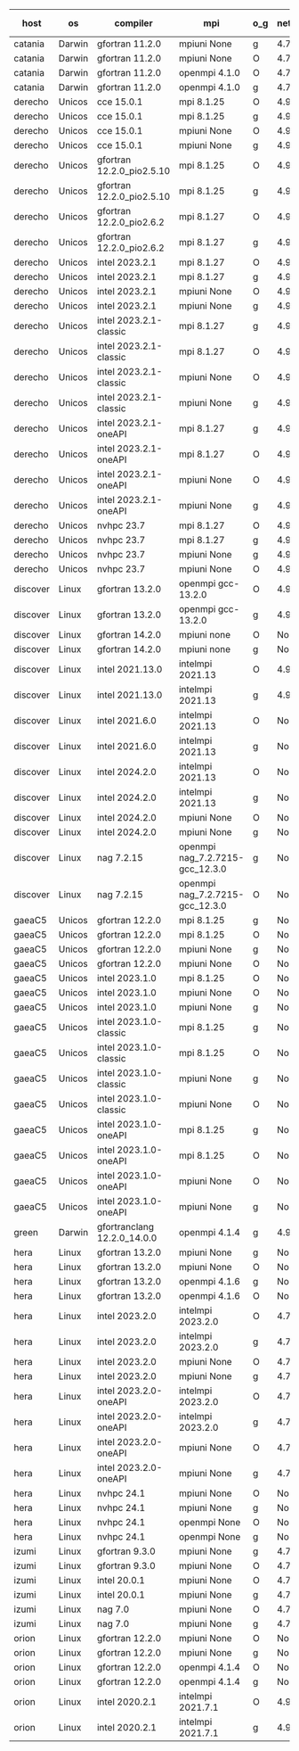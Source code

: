 

| host     | os       | compiler                              | mpi                      | o_g        | netcdf        | build       | u_pass          | u_fail          | s_pass            | s_fail            | e_pass             | e_fail             | nuopc_pass       | nuopc_fail       | artifacts link          |
|----------|----------|---------------------------------------|--------------------------|------------|---------------|-------------|-----------------|-----------------|-------------------|-------------------|--------------------|--------------------|------------------|------------------|-------------------------|
| catania | Darwin | gfortran 11.2.0 | mpiuni None  | g | 4.7.4  | PASS | 12537 | 0 | 9 | 0 | 44 | 0 | None | None | <a href="https://github.com/esmf-org/esmf-test-artifacts/tree/bce75aef80bf987d668656771112fb1c0c71f64c/develop/gfortran/11.2.0/g/mpiuni/None" target="_blank">bce75ae</a> | 
| catania | Darwin | gfortran 11.2.0 | mpiuni None  | O | 4.7.4  | PASS | 12537 | 0 | 9 | 0 | 44 | 0 | None | None | <a href="https://github.com/esmf-org/esmf-test-artifacts/tree/75ee115c1af7ecc3107d28fd630ed96847e16f38/develop/gfortran/11.2.0/O/mpiuni/None" target="_blank">75ee115</a> | 
| catania | Darwin | gfortran 11.2.0 | openmpi 4.1.0  | O | 4.7.4  | PASS | 14204 | 3 | 51 | 0 | 81 | 0 | 56 | 0 | <a href="https://github.com/esmf-org/esmf-test-artifacts/tree/687488c0f042016afcdf455490e1b8b4772c4513/develop/gfortran/11.2.0/O/openmpi/4.1.0" target="_blank">687488c</a> | 
| catania | Darwin | gfortran 11.2.0 | openmpi 4.1.0  | g | 4.7.4  | PASS | 14204 | 3 | 51 | 0 | 81 | 0 | 56 | 0 | <a href="https://github.com/esmf-org/esmf-test-artifacts/tree/319ffcc24c01abee769d4af1c73b9317ec16b907/develop/gfortran/11.2.0/g/openmpi/4.1.0" target="_blank">319ffcc</a> | 
| derecho | Unicos | cce 15.0.1 | mpi 8.1.25  | O | 4.9.2  | PASS | 14129 | 78 | 51 | 0 | 81 | 0 | 56 | 0 | <a href="https://github.com/esmf-org/esmf-test-artifacts/tree/c6e190d1e2ace9109cffa8e262a9781a75e57aa7/develop/cce/15.0.1/O/mpi/8.1.25" target="_blank">c6e190d</a> | 
| derecho | Unicos | cce 15.0.1 | mpi 8.1.25  | g | 4.9.2  | PASS | 14131 | 76 | 51 | 0 | 81 | 0 | 56 | 0 | <a href="https://github.com/esmf-org/esmf-test-artifacts/tree/538db44c6ba226346840349650bad6ce9e03f730/develop/cce/15.0.1/g/mpi/8.1.25" target="_blank">538db44</a> | 
| derecho | Unicos | cce 15.0.1 | mpiuni None  | O | 4.9.2  | PASS | 12302 | 235 | 9 | 0 | 44 | 0 | None | None | <a href="https://github.com/esmf-org/esmf-test-artifacts/tree/33867e1730e4edbe63f5b6fa2ca1979d7ffde62f/develop/cce/15.0.1/O/mpiuni/None" target="_blank">33867e1</a> | 
| derecho | Unicos | cce 15.0.1 | mpiuni None  | g | 4.9.2  | PASS | 12461 | 76 | 9 | 0 | 44 | 0 | None | None | <a href="https://github.com/esmf-org/esmf-test-artifacts/tree/2a617f8405af0ec806c5331d2f74290fdf3d70cf/develop/cce/15.0.1/g/mpiuni/None" target="_blank">2a617f8</a> | 
| derecho | Unicos | gfortran 12.2.0_pio2.5.10 | mpi 8.1.25  | O | 4.9.2  | PASS | 14207 | 0 | 51 | 0 | 81 | 0 | 56 | 0 | <a href="https://github.com/esmf-org/esmf-test-artifacts/tree/4fed73690c13641b38320fc0123073f5017c21e6/develop/gfortran/12.2.0_pio2.5.10/O/mpi/8.1.25" target="_blank">4fed736</a> | 
| derecho | Unicos | gfortran 12.2.0_pio2.5.10 | mpi 8.1.25  | g | 4.9.2  | PASS | 14207 | 0 | 51 | 0 | 81 | 0 | 56 | 0 | <a href="https://github.com/esmf-org/esmf-test-artifacts/tree/172be8406bd6853b18e1fea35e2050d17da40d98/develop/gfortran/12.2.0_pio2.5.10/g/mpi/8.1.25" target="_blank">172be84</a> | 
| derecho | Unicos | gfortran 12.2.0_pio2.6.2 | mpi 8.1.27  | O | 4.9.2  | PASS | None | None | None | None | None | None | None | None | <a href="https://github.com/esmf-org/esmf-test-artifacts/tree/bfd337bcd96270049f40d86e3353c99ccba89a39/develop/gfortran/12.2.0_pio2.6.2/O/mpi/8.1.27" target="_blank">bfd337b</a> | 
| derecho | Unicos | gfortran 12.2.0_pio2.6.2 | mpi 8.1.27  | g | 4.9.2  | PASS | 14207 | 0 | 51 | 0 | 81 | 0 | 56 | 0 | <a href="https://github.com/esmf-org/esmf-test-artifacts/tree/01eab98b7f9b79f953943e9133b54bc48fea718f/develop/gfortran/12.2.0_pio2.6.2/g/mpi/8.1.27" target="_blank">01eab98</a> | 
| derecho | Unicos | intel 2023.2.1 | mpi 8.1.27  | O | 4.9.2  | PASS | 14207 | 0 | 51 | 0 | 81 | 0 | 57 | 0 | <a href="https://github.com/esmf-org/esmf-test-artifacts/tree/ce80c9273c2e4fe94889d131bad9f7d4e8960790/develop/intel/2023.2.1/O/mpi/8.1.27" target="_blank">ce80c92</a> | 
| derecho | Unicos | intel 2023.2.1 | mpi 8.1.27  | g | 4.9.2  | PASS | 14207 | 0 | 51 | 0 | 81 | 0 | 57 | 0 | <a href="https://github.com/esmf-org/esmf-test-artifacts/tree/45854bf8f6daeaa50ed9f24bd73a0958f4573c18/develop/intel/2023.2.1/g/mpi/8.1.27" target="_blank">45854bf</a> | 
| derecho | Unicos | intel 2023.2.1 | mpiuni None  | O | 4.9.2  | PASS | 12537 | 0 | 9 | 0 | 44 | 0 | None | None | <a href="https://github.com/esmf-org/esmf-test-artifacts/tree/3b7d44c6d2a8347a8ecc2eeb7e3d59580b85bd4e/develop/intel/2023.2.1/O/mpiuni/None" target="_blank">3b7d44c</a> | 
| derecho | Unicos | intel 2023.2.1 | mpiuni None  | g | 4.9.2  | PASS | None | None | None | None | None | None | None | None | <a href="https://github.com/esmf-org/esmf-test-artifacts/tree/932e9844a971cafda2085b47e91b20885b97ecbe/develop/intel/2023.2.1/g/mpiuni/None" target="_blank">932e984</a> | 
| derecho | Unicos | intel 2023.2.1-classic | mpi 8.1.27  | g | 4.9.2  | PASS | 14207 | 0 | 51 | 0 | 81 | 0 | 56 | 0 | <a href="https://github.com/esmf-org/esmf-test-artifacts/tree/743ef76c396452c436994209c17b0430ff061cec/develop/intel/2023.2.1-classic/g/mpi/8.1.27" target="_blank">743ef76</a> | 
| derecho | Unicos | intel 2023.2.1-classic | mpi 8.1.27  | O | 4.9.2  | PASS | 14207 | 0 | 51 | 0 | 81 | 0 | 56 | 0 | <a href="https://github.com/esmf-org/esmf-test-artifacts/tree/d3d5cc590311b2088a8397453dc65fd62b2f2cd6/develop/intel/2023.2.1-classic/O/mpi/8.1.27" target="_blank">d3d5cc5</a> | 
| derecho | Unicos | intel 2023.2.1-classic | mpiuni None  | O | 4.9.2  | PASS | 12537 | 0 | 9 | 0 | 44 | 0 | None | None | <a href="https://github.com/esmf-org/esmf-test-artifacts/tree/6a6167abeda97921cc9292722d0084025e0df060/develop/intel/2023.2.1-classic/O/mpiuni/None" target="_blank">6a6167a</a> | 
| derecho | Unicos | intel 2023.2.1-classic | mpiuni None  | g | 4.9.2  | PASS | 12537 | 0 | 9 | 0 | 44 | 0 | None | None | <a href="https://github.com/esmf-org/esmf-test-artifacts/tree/419f88ef0834f5c090f7411b3c3afc0ec35565f9/develop/intel/2023.2.1-classic/g/mpiuni/None" target="_blank">419f88e</a> | 
| derecho | Unicos | intel 2023.2.1-oneAPI | mpi 8.1.27  | g | 4.9.2  | PASS | 14207 | 0 | 51 | 0 | 81 | 0 | 56 | 0 | <a href="https://github.com/esmf-org/esmf-test-artifacts/tree/57fcadc6d978e374b5b7a88a015e8ee0c6539f47/develop/intel/2023.2.1-oneAPI/g/mpi/8.1.27" target="_blank">57fcadc</a> | 
| derecho | Unicos | intel 2023.2.1-oneAPI | mpi 8.1.27  | O | 4.9.2  | PASS | 14207 | 0 | 50 | 1 | 81 | 0 | 56 | 0 | <a href="https://github.com/esmf-org/esmf-test-artifacts/tree/820060f934d6e573a6150dcaef30eee1cba9a781/develop/intel/2023.2.1-oneAPI/O/mpi/8.1.27" target="_blank">820060f</a> | 
| derecho | Unicos | intel 2023.2.1-oneAPI | mpiuni None  | O | 4.9.2  | PASS | 12537 | 0 | 9 | 0 | 44 | 0 | None | None | <a href="https://github.com/esmf-org/esmf-test-artifacts/tree/3f56ba6abde75887e79b8b8cb4e2cc070f16bb85/develop/intel/2023.2.1-oneAPI/O/mpiuni/None" target="_blank">3f56ba6</a> | 
| derecho | Unicos | intel 2023.2.1-oneAPI | mpiuni None  | g | 4.9.2  | PASS | 12537 | 0 | 9 | 0 | 44 | 0 | None | None | <a href="https://github.com/esmf-org/esmf-test-artifacts/tree/93e593d04805a6b77073f67138a4ceaeec1f952d/develop/intel/2023.2.1-oneAPI/g/mpiuni/None" target="_blank">93e593d</a> | 
| derecho | Unicos | nvhpc 23.7 | mpi 8.1.27  | O | 4.9.2  | PASS | 14207 | 0 | 51 | 0 | 81 | 0 | 56 | 0 | <a href="https://github.com/esmf-org/esmf-test-artifacts/tree/6cd6b8e7c254c85a07a67d7dac63a986cce5a72f/develop/nvhpc/23.7/O/mpi/8.1.27" target="_blank">6cd6b8e</a> | 
| derecho | Unicos | nvhpc 23.7 | mpi 8.1.27  | g | 4.9.2  | PASS | 14207 | 0 | 51 | 0 | 81 | 0 | 56 | 0 | <a href="https://github.com/esmf-org/esmf-test-artifacts/tree/2dc3d6c6407ab44c786809f1707e4195929f8bfe/develop/nvhpc/23.7/g/mpi/8.1.27" target="_blank">2dc3d6c</a> | 
| derecho | Unicos | nvhpc 23.7 | mpiuni None  | g | 4.9.2  | PASS | 12537 | 0 | 9 | 0 | 44 | 0 | None | None | <a href="https://github.com/esmf-org/esmf-test-artifacts/tree/8cca643f9ee8e9ffe6ede9069cce29d8c9683f70/develop/nvhpc/23.7/g/mpiuni/None" target="_blank">8cca643</a> | 
| derecho | Unicos | nvhpc 23.7 | mpiuni None  | O | 4.9.2  | PASS | 12537 | 0 | 9 | 0 | 44 | 0 | None | None | <a href="https://github.com/esmf-org/esmf-test-artifacts/tree/b5293c9f4b7e38272afe889198cc2b64677e62ff/develop/nvhpc/23.7/O/mpiuni/None" target="_blank">b5293c9</a> | 
| discover | Linux | gfortran 13.2.0 | openmpi gcc-13.2.0  | O | 4.9.2  | PASS | 14207 | 0 | 51 | 0 | 81 | 0 | 56 | 0 | <a href="https://github.com/esmf-org/esmf-test-artifacts/tree/c95dd31d93ed7572f30983270fc5bd05dc2e5298/develop/gfortran/13.2.0/O/openmpi/gcc-13.2.0" target="_blank">c95dd31</a> | 
| discover | Linux | gfortran 13.2.0 | openmpi gcc-13.2.0  | g | 4.9.2  | PASS | 14207 | 0 | 51 | 0 | 81 | 0 | 56 | 0 | <a href="https://github.com/esmf-org/esmf-test-artifacts/tree/bf6c7b36592a6e817eabd0a4c85b2889aeca4389/develop/gfortran/13.2.0/g/openmpi/gcc-13.2.0" target="_blank">bf6c7b3</a> | 
| discover | Linux | gfortran 14.2.0 | mpiuni none  | O | None  | PASS | 12537 | 0 | 9 | 0 | 44 | 0 | None | None | <a href="https://github.com/esmf-org/esmf-test-artifacts/tree/1f810c7f2d459fe83001ba1bccfea2896eefb43f/develop/gfortran/14.2.0/O/mpiuni/none" target="_blank">1f810c7</a> | 
| discover | Linux | gfortran 14.2.0 | mpiuni none  | g | None  | PASS | 12537 | 0 | 9 | 0 | 44 | 0 | None | None | <a href="https://github.com/esmf-org/esmf-test-artifacts/tree/bfc731a4b019fe376477ce0172f4ce39596cc9a9/develop/gfortran/14.2.0/g/mpiuni/none" target="_blank">bfc731a</a> | 
| discover | Linux | intel 2021.13.0 | intelmpi 2021.13  | O | 4.9.2  | PASS | 14207 | 0 | 51 | 0 | 81 | 0 | 56 | 0 | <a href="https://github.com/esmf-org/esmf-test-artifacts/tree/39e98e2b6321b2208f6fc6c66aaf107690e71761/develop/intel/2021.13.0/O/intelmpi/2021.13" target="_blank">39e98e2</a> | 
| discover | Linux | intel 2021.13.0 | intelmpi 2021.13  | g | 4.9.2  | PASS | 14207 | 0 | 51 | 0 | 81 | 0 | 56 | 0 | <a href="https://github.com/esmf-org/esmf-test-artifacts/tree/ed18a08d1669db60837f71037c3823f7875b4068/develop/intel/2021.13.0/g/intelmpi/2021.13" target="_blank">ed18a08</a> | 
| discover | Linux | intel 2021.6.0 | intelmpi 2021.13  | O | None  | PASS | 14207 | 0 | 51 | 0 | 81 | 0 | 56 | 0 | <a href="https://github.com/esmf-org/esmf-test-artifacts/tree/b5c31e3e8753a09c5f6b17795bb23c74040010d0/develop/intel/2021.6.0/O/intelmpi/2021.13" target="_blank">b5c31e3</a> | 
| discover | Linux | intel 2021.6.0 | intelmpi 2021.13  | g | None  | PASS | 14207 | 0 | 51 | 0 | 81 | 0 | 56 | 0 | <a href="https://github.com/esmf-org/esmf-test-artifacts/tree/ce68be15c098269009dccfb65145d3d14a32c7e5/develop/intel/2021.6.0/g/intelmpi/2021.13" target="_blank">ce68be1</a> | 
| discover | Linux | intel 2024.2.0 | intelmpi 2021.13  | O | None  | PASS | 14207 | 0 | 51 | 0 | 81 | 0 | 56 | 0 | <a href="https://github.com/esmf-org/esmf-test-artifacts/tree/8e90adaf5b5d026b8a810fefc37aef93728e08d7/develop/intel/2024.2.0/O/intelmpi/2021.13" target="_blank">8e90ada</a> | 
| discover | Linux | intel 2024.2.0 | intelmpi 2021.13  | g | None  | PASS | 14206 | 1 | 51 | 0 | 81 | 0 | 56 | 0 | <a href="https://github.com/esmf-org/esmf-test-artifacts/tree/f71c85723f35dfdfaf9985e25821105b473690c1/develop/intel/2024.2.0/g/intelmpi/2021.13" target="_blank">f71c857</a> | 
| discover | Linux | intel 2024.2.0 | mpiuni None  | O | None  | PASS | 12537 | 0 | 9 | 0 | 44 | 0 | None | None | <a href="https://github.com/esmf-org/esmf-test-artifacts/tree/a0bd2d400d12f3f145de273dfd2fbe1dd29146bb/develop/intel/2024.2.0/O/mpiuni/None" target="_blank">a0bd2d4</a> | 
| discover | Linux | intel 2024.2.0 | mpiuni None  | g | None  | PASS | 12536 | 1 | 9 | 0 | 44 | 0 | None | None | <a href="https://github.com/esmf-org/esmf-test-artifacts/tree/0f12ea52cdb38c4adfa87744747f5d65893d59e6/develop/intel/2024.2.0/g/mpiuni/None" target="_blank">0f12ea5</a> | 
| discover | Linux | nag 7.2.15 | openmpi nag_7.2.7215-gcc_12.3.0  | g | None  | PASS | 14207 | 0 | 51 | 0 | 81 | 0 | 4 | 52 | <a href="https://github.com/esmf-org/esmf-test-artifacts/tree/8d41cefb15e5d6489df6a22e28a4420abaa11cc1/develop/nag/7.2.15/g/openmpi/nag_7.2.7215-gcc_12.3.0" target="_blank">8d41cef</a> | 
| discover | Linux | nag 7.2.15 | openmpi nag_7.2.7215-gcc_12.3.0  | O | None  | PASS | 14206 | 1 | 51 | 0 | 81 | 0 | 4 | 52 | <a href="https://github.com/esmf-org/esmf-test-artifacts/tree/3f3a8eda4bb490a9a517308acf4f406eae556598/develop/nag/7.2.15/O/openmpi/nag_7.2.7215-gcc_12.3.0" target="_blank">3f3a8ed</a> | 
| gaeaC5 | Unicos | gfortran 12.2.0 | mpi 8.1.25  | g | None  | FAIL | None | None | None | None | None | None | 0 | 56 | <a href="https://github.com/esmf-org/esmf-test-artifacts/tree/ea5c20cb67dfcee1e167d043df78d8e792c335bc/develop/gfortran/12.2.0/g/mpi/8.1.25" target="_blank">ea5c20c</a> | 
| gaeaC5 | Unicos | gfortran 12.2.0 | mpi 8.1.25  | O | None  | FAIL | None | None | None | None | None | None | 0 | 56 | <a href="https://github.com/esmf-org/esmf-test-artifacts/tree/5aed9afcc27de488ea83cd50b216ad416721a775/develop/gfortran/12.2.0/O/mpi/8.1.25" target="_blank">5aed9af</a> | 
| gaeaC5 | Unicos | gfortran 12.2.0 | mpiuni None  | g | None  | FAIL | None | None | None | None | None | None | None | None | <a href="https://github.com/esmf-org/esmf-test-artifacts/tree/22675af882fcd63d5ac6db4ff163c2a9b5a9b31b/develop/gfortran/12.2.0/g/mpiuni/None" target="_blank">22675af</a> | 
| gaeaC5 | Unicos | gfortran 12.2.0 | mpiuni None  | O | None  | FAIL | None | None | None | None | None | None | None | None | <a href="https://github.com/esmf-org/esmf-test-artifacts/tree/cdb1bd0d80a017b7e3cdafe9215f79e782d6f29b/develop/gfortran/12.2.0/O/mpiuni/None" target="_blank">cdb1bd0</a> | 
| gaeaC5 | Unicos | intel 2023.1.0 | mpi 8.1.25  | O | None  | FAIL | None | None | None | None | None | None | 0 | 56 | <a href="https://github.com/esmf-org/esmf-test-artifacts/tree/7c7e3531799304e1a95bc1543333d7cc8beff804/develop/intel/2023.1.0/O/mpi/8.1.25" target="_blank">7c7e353</a> | 
| gaeaC5 | Unicos | intel 2023.1.0 | mpiuni None  | O | None  | FAIL | None | None | None | None | None | None | None | None | <a href="https://github.com/esmf-org/esmf-test-artifacts/tree/b7ea23ccfa0d21144642ae61050fb4f1266180f4/develop/intel/2023.1.0/O/mpiuni/None" target="_blank">b7ea23c</a> | 
| gaeaC5 | Unicos | intel 2023.1.0 | mpiuni None  | g | None  | FAIL | None | None | None | None | None | None | None | None | <a href="https://github.com/esmf-org/esmf-test-artifacts/tree/957f92afac0b6a3609553f2b724ec627114770c7/develop/intel/2023.1.0/g/mpiuni/None" target="_blank">957f92a</a> | 
| gaeaC5 | Unicos | intel 2023.1.0-classic | mpi 8.1.25  | g | None  | FAIL | None | None | None | None | None | None | None | None | <a href="https://github.com/esmf-org/esmf-test-artifacts/tree/18d8f6366821e94fee42029c2c3608869182fe46/develop/intel/2023.1.0-classic/g/mpi/8.1.25" target="_blank">18d8f63</a> | 
| gaeaC5 | Unicos | intel 2023.1.0-classic | mpi 8.1.25  | O | None  | FAIL | None | None | None | None | None | None | 0 | 56 | <a href="https://github.com/esmf-org/esmf-test-artifacts/tree/dc48bf16e083dc82c4e80e3bade473f648f317b2/develop/intel/2023.1.0-classic/O/mpi/8.1.25" target="_blank">dc48bf1</a> | 
| gaeaC5 | Unicos | intel 2023.1.0-classic | mpiuni None  | g | None  | FAIL | None | None | None | None | None | None | None | None | <a href="https://github.com/esmf-org/esmf-test-artifacts/tree/60634d8b27012282470679ca9afa9981f24e4a22/develop/intel/2023.1.0-classic/g/mpiuni/None" target="_blank">60634d8</a> | 
| gaeaC5 | Unicos | intel 2023.1.0-classic | mpiuni None  | O | None  | FAIL | None | None | None | None | None | None | None | None | <a href="https://github.com/esmf-org/esmf-test-artifacts/tree/3eff2d3bffc71aab5609f73de7c3c178d1809506/develop/intel/2023.1.0-classic/O/mpiuni/None" target="_blank">3eff2d3</a> | 
| gaeaC5 | Unicos | intel 2023.1.0-oneAPI | mpi 8.1.25  | g | None  | FAIL | None | None | None | None | None | None | 0 | 56 | <a href="https://github.com/esmf-org/esmf-test-artifacts/tree/cb2bcdabf855d577fab7551e10a2670a525cf015/develop/intel/2023.1.0-oneAPI/g/mpi/8.1.25" target="_blank">cb2bcda</a> | 
| gaeaC5 | Unicos | intel 2023.1.0-oneAPI | mpi 8.1.25  | O | None  | FAIL | None | None | None | None | None | None | 0 | 56 | <a href="https://github.com/esmf-org/esmf-test-artifacts/tree/88ef5fd0dc81d67bc1d454f043ee1e530aefa7d9/develop/intel/2023.1.0-oneAPI/O/mpi/8.1.25" target="_blank">88ef5fd</a> | 
| gaeaC5 | Unicos | intel 2023.1.0-oneAPI | mpiuni None  | O | None  | FAIL | None | None | None | None | None | None | None | None | <a href="https://github.com/esmf-org/esmf-test-artifacts/tree/60411bdf2745411955e8e4faa3f5917c87784c6b/develop/intel/2023.1.0-oneAPI/O/mpiuni/None" target="_blank">60411bd</a> | 
| gaeaC5 | Unicos | intel 2023.1.0-oneAPI | mpiuni None  | g | None  | FAIL | None | None | None | None | None | None | None | None | <a href="https://github.com/esmf-org/esmf-test-artifacts/tree/c7743b5b4c68733587a773e2959d92f669ccdd2b/develop/intel/2023.1.0-oneAPI/g/mpiuni/None" target="_blank">c7743b5</a> | 
| green | Darwin | gfortranclang 12.2.0_14.0.0 | openmpi 4.1.4  | g | 4.9.2  | PASS | None | None | None | None | None | None | None | None | <a href="https://github.com/esmf-org/esmf-test-artifacts/tree/0ab8b5b9649a302aa56ca0ad14b69cfe308461b8/develop/gfortranclang/12.2.0_14.0.0/g/openmpi/4.1.4" target="_blank">0ab8b5b</a> | 
| hera | Linux | gfortran 13.2.0 | mpiuni None  | g | None  | PASS | 12537 | 0 | 9 | 0 | 44 | 0 | None | None | <a href="https://github.com/esmf-org/esmf-test-artifacts/tree/33c7e7e67e5af60b5fed11ff08ff9976c84fe459/develop/gfortran/13.2.0/g/mpiuni/None" target="_blank">33c7e7e</a> | 
| hera | Linux | gfortran 13.2.0 | mpiuni None  | O | None  | PASS | 12537 | 0 | 9 | 0 | 44 | 0 | None | None | <a href="https://github.com/esmf-org/esmf-test-artifacts/tree/6eb2ea7da7896eabbc8f4e9e6fc8505a7ce48d8e/develop/gfortran/13.2.0/O/mpiuni/None" target="_blank">6eb2ea7</a> | 
| hera | Linux | gfortran 13.2.0 | openmpi 4.1.6  | g | None  | PASS | 14207 | 0 | 51 | 0 | 81 | 0 | 56 | 0 | <a href="https://github.com/esmf-org/esmf-test-artifacts/tree/b57fc7e2a8dcf40c211d45c4b97fade6a6943b7b/develop/gfortran/13.2.0/g/openmpi/4.1.6" target="_blank">b57fc7e</a> | 
| hera | Linux | gfortran 13.2.0 | openmpi 4.1.6  | O | None  | PASS | 14207 | 0 | 51 | 0 | 81 | 0 | 56 | 0 | <a href="https://github.com/esmf-org/esmf-test-artifacts/tree/13c310909baef6e68807b18c62ec08fc8ec1410d/develop/gfortran/13.2.0/O/openmpi/4.1.6" target="_blank">13c3109</a> | 
| hera | Linux | intel 2023.2.0 | intelmpi 2023.2.0  | O | 4.7.0  | PASS | 14207 | 0 | 51 | 0 | 81 | 0 | 56 | 0 | <a href="https://github.com/esmf-org/esmf-test-artifacts/tree/ed578bd1288bf9584dfec24ddcdfafbcb354ccc4/develop/intel/2023.2.0/O/intelmpi/2023.2.0" target="_blank">ed578bd</a> | 
| hera | Linux | intel 2023.2.0 | intelmpi 2023.2.0  | g | 4.7.0  | PASS | 14207 | 0 | 51 | 0 | 81 | 0 | 56 | 0 | <a href="https://github.com/esmf-org/esmf-test-artifacts/tree/84231f4a1b9ff2daad2269526e9ed7226aa4e5c4/develop/intel/2023.2.0/g/intelmpi/2023.2.0" target="_blank">84231f4</a> | 
| hera | Linux | intel 2023.2.0 | mpiuni None  | O | 4.7.0  | PASS | 12537 | 0 | 9 | 0 | 44 | 0 | None | None | <a href="https://github.com/esmf-org/esmf-test-artifacts/tree/1768227257733d80755b716fc58490d9c8546c51/develop/intel/2023.2.0/O/mpiuni/None" target="_blank">1768227</a> | 
| hera | Linux | intel 2023.2.0 | mpiuni None  | g | 4.7.0  | PASS | None | None | None | None | None | None | None | None | <a href="https://github.com/esmf-org/esmf-test-artifacts/tree/dcecc1585e35fa014c752f5a0687b4daa2bb0d71/develop/intel/2023.2.0/g/mpiuni/None" target="_blank">dcecc15</a> | 
| hera | Linux | intel 2023.2.0-oneAPI | intelmpi 2023.2.0  | O | 4.7.0  | PASS | None | None | None | None | None | None | None | None | <a href="https://github.com/esmf-org/esmf-test-artifacts/tree/075252574a4890be2fbfa827d1e0f8662fc6b9f7/develop/intel/2023.2.0-oneAPI/O/intelmpi/2023.2.0" target="_blank">0752525</a> | 
| hera | Linux | intel 2023.2.0-oneAPI | intelmpi 2023.2.0  | g | 4.7.0  | PASS | None | None | None | None | None | None | None | None | <a href="https://github.com/esmf-org/esmf-test-artifacts/tree/4a0f5fd3650ad118c3ecd9fc44ff1598536e12b3/develop/intel/2023.2.0-oneAPI/g/intelmpi/2023.2.0" target="_blank">4a0f5fd</a> | 
| hera | Linux | intel 2023.2.0-oneAPI | mpiuni None  | O | 4.7.0  | PASS | 12537 | 0 | 9 | 0 | 44 | 0 | None | None | <a href="https://github.com/esmf-org/esmf-test-artifacts/tree/8467e5036e5320c228c356fa5235a31c9ff392c2/develop/intel/2023.2.0-oneAPI/O/mpiuni/None" target="_blank">8467e50</a> | 
| hera | Linux | intel 2023.2.0-oneAPI | mpiuni None  | g | 4.7.0  | PASS | 12537 | 0 | 9 | 0 | 44 | 0 | None | None | <a href="https://github.com/esmf-org/esmf-test-artifacts/tree/be13a63b1740227f587d5b22b5b09cefbdf592ed/develop/intel/2023.2.0-oneAPI/g/mpiuni/None" target="_blank">be13a63</a> | 
| hera | Linux | nvhpc 24.1 | mpiuni None  | O | None  | PASS | None | None | None | None | None | None | None | None | <a href="https://github.com/esmf-org/esmf-test-artifacts/tree/56c034899df09ecc653f301bdcb4ddf9f1c37136/develop/nvhpc/24.1/O/mpiuni/None" target="_blank">56c0348</a> | 
| hera | Linux | nvhpc 24.1 | mpiuni None  | g | None  | PASS | None | None | None | None | None | None | None | None | <a href="https://github.com/esmf-org/esmf-test-artifacts/tree/a3a71ddceebe239617f3f61f7f9c27ecf6c9dae2/develop/nvhpc/24.1/g/mpiuni/None" target="_blank">a3a71dd</a> | 
| hera | Linux | nvhpc 24.1 | openmpi None  | O | None  | PASS | 14207 | 0 | 51 | 0 | 81 | 0 | 56 | 0 | <a href="https://github.com/esmf-org/esmf-test-artifacts/tree/7a7a164e024b868efcd1ad574bac0326508b05cc/develop/nvhpc/24.1/O/openmpi/None" target="_blank">7a7a164</a> | 
| hera | Linux | nvhpc 24.1 | openmpi None  | g | None  | PASS | 14207 | 0 | 51 | 0 | 81 | 0 | 56 | 0 | <a href="https://github.com/esmf-org/esmf-test-artifacts/tree/2fdfb744069d414429de321f7454d92039d20392/develop/nvhpc/24.1/g/openmpi/None" target="_blank">2fdfb74</a> | 
| izumi | Linux | gfortran 9.3.0 | mpiuni None  | g | 4.7.4  | PASS | 12537 | 0 | 9 | 0 | 44 | 0 | None | None | <a href="https://github.com/esmf-org/esmf-test-artifacts/tree/d34178138b3978a05ffe89d0b74af9683d1ca84a/develop/gfortran/9.3.0/g/mpiuni/None" target="_blank">d341781</a> | 
| izumi | Linux | gfortran 9.3.0 | mpiuni None  | O | 4.7.4  | PASS | 12537 | 0 | 9 | 0 | 44 | 0 | None | None | <a href="https://github.com/esmf-org/esmf-test-artifacts/tree/88fb6a029a899331dc7f5b18a3758c927c76eb44/develop/gfortran/9.3.0/O/mpiuni/None" target="_blank">88fb6a0</a> | 
| izumi | Linux | intel 20.0.1 | mpiuni None  | O | 4.7.4  | PASS | 12537 | 0 | 9 | 0 | 44 | 0 | None | None | <a href="https://github.com/esmf-org/esmf-test-artifacts/tree/1f7293871c917b023661da547c6dd1e05c79acf4/develop/intel/20.0.1/O/mpiuni/None" target="_blank">1f72938</a> | 
| izumi | Linux | intel 20.0.1 | mpiuni None  | g | 4.7.4  | PASS | 12537 | 0 | 9 | 0 | 44 | 0 | None | None | <a href="https://github.com/esmf-org/esmf-test-artifacts/tree/6c8e2ee45c8534012b314a4259088773b639fc3b/develop/intel/20.0.1/g/mpiuni/None" target="_blank">6c8e2ee</a> | 
| izumi | Linux | nag 7.0 | mpiuni None  | O | 4.7.4  | PASS | 12537 | 0 | 9 | 0 | 44 | 0 | None | None | <a href="https://github.com/esmf-org/esmf-test-artifacts/tree/581a2bce79dcc7222b6b982ab3787c8b0c6a8439/develop/nag/7.0/O/mpiuni/None" target="_blank">581a2bc</a> | 
| izumi | Linux | nag 7.0 | mpiuni None  | g | 4.7.4  | PASS | 12537 | 0 | 9 | 0 | 44 | 0 | None | None | <a href="https://github.com/esmf-org/esmf-test-artifacts/tree/2b26927ec7551913884e1c0c709d3fa6c53f0cd8/develop/nag/7.0/g/mpiuni/None" target="_blank">2b26927</a> | 
| orion | Linux | gfortran 12.2.0 | mpiuni None  | O | None  | PASS | 12537 | 0 | 9 | 0 | 44 | 0 | None | None | <a href="https://github.com/esmf-org/esmf-test-artifacts/tree/83216e7b821661313d8dc7016c50161eb8079698/develop/gfortran/12.2.0/O/mpiuni/None" target="_blank">83216e7</a> | 
| orion | Linux | gfortran 12.2.0 | mpiuni None  | g | None  | PASS | 12537 | 0 | 9 | 0 | 44 | 0 | None | None | <a href="https://github.com/esmf-org/esmf-test-artifacts/tree/cd0b78372e50b377f56f95a5f8f23174912c7b47/develop/gfortran/12.2.0/g/mpiuni/None" target="_blank">cd0b783</a> | 
| orion | Linux | gfortran 12.2.0 | openmpi 4.1.4  | O | None  | PASS | 14207 | 0 | 51 | 0 | 81 | 0 | 44 | 12 | <a href="https://github.com/esmf-org/esmf-test-artifacts/tree/cca329d607231333832f3a24c7b70e2461386959/develop/gfortran/12.2.0/O/openmpi/4.1.4" target="_blank">cca329d</a> | 
| orion | Linux | gfortran 12.2.0 | openmpi 4.1.4  | g | None  | PASS | 14207 | 0 | 51 | 0 | 81 | 0 | 44 | 12 | <a href="https://github.com/esmf-org/esmf-test-artifacts/tree/ec136d135ba85f0baa61900a1e24753d0bd94e8c/develop/gfortran/12.2.0/g/openmpi/4.1.4" target="_blank">ec136d1</a> | 
| orion | Linux | intel 2020.2.1 | intelmpi 2021.7.1  | O | 4.9.2  | PASS | 14207 | 0 | 51 | 0 | 81 | 0 | 44 | 12 | <a href="https://github.com/esmf-org/esmf-test-artifacts/tree/cebd41f8600166654f107df88394b0bc8f32091f/develop/intel/2020.2.1/O/intelmpi/2021.7.1" target="_blank">cebd41f</a> | 
| orion | Linux | intel 2020.2.1 | intelmpi 2021.7.1  | g | 4.9.2  | PASS | 14207 | 0 | 51 | 0 | 81 | 0 | 44 | 12 | <a href="https://github.com/esmf-org/esmf-test-artifacts/tree/8f238c0a1cde0343c0944ab33ceed72d07e8da7f/develop/intel/2020.2.1/g/intelmpi/2021.7.1" target="_blank">8f238c0</a> | 
